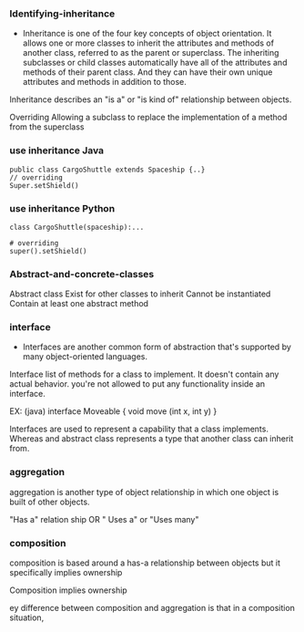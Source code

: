 ### Identifying-inheritance

- Inheritance is one of the four key concepts of object orientation.
  It allows one or more classes to inherit the attributes and methods of another class, referred to as the parent or superclass.
  The inheriting subclasses or child classes automatically have all of the attributes and methods of their parent class.
  And they can have their own unique attributes and methods in addition to those.

Inheritance describes an "is a" or "is kind of" relationship between objects.

Overriding
Allowing a subclass to replace the implementation of a method from the superclass

### use inheritance Java

```
public class CargoShuttle extends Spaceship {..}
// overriding
Super.setShield()
```

### use inheritance Python

```
class CargoShuttle(spaceship):...

# overriding
super().setShield()

```

### Abstract-and-concrete-classes

Abstract class
Exist for other classes to inherit
Cannot be instantiated
Contain at least one abstract method

### interface

- Interfaces are another common form of abstraction that's supported by many object-oriented languages.

Interface
list of methods for a class to implement.
It doesn't contain any actual behavior.
you're not allowed to put any functionality inside an interface.

EX: (java)
interface Moveable {
void move (int x, int y)
}

Interfaces are used to represent a capability that a class implements. Whereas and abstract class represents a type that another class can inherit from.

### aggregation

aggregation is another type of object relationship in which one object is built of other objects.

"Has a" relation ship OR " Uses a" or "Uses many"

### composition

composition is based around a has-a relationship between objects but it specifically implies ownership

Composition implies ownership

ey difference between composition and aggregation is that in a composition situation,
